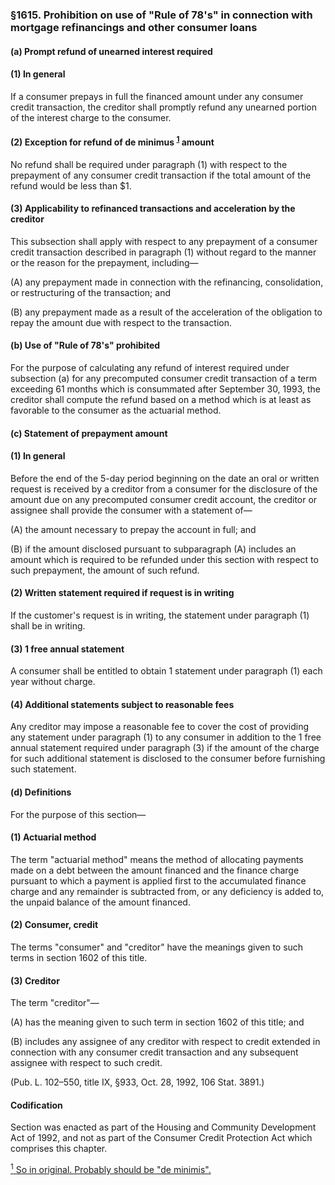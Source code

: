 ### §1615. Prohibition on use of "Rule of 78's" in connection with mortgage refinancings and other consumer loans ###

#### (a) Prompt refund of unearned interest required ####

#### (1) In general ####

If a consumer prepays in full the financed amount under any consumer credit transaction, the creditor shall promptly refund any unearned portion of the interest charge to the consumer.

#### (2) Exception for refund of de minimus <sup><a href="#1615_1_target" name="1615_1">1</a></sup> amount ####

No refund shall be required under paragraph (1) with respect to the prepayment of any consumer credit transaction if the total amount of the refund would be less than $1.

#### (3) Applicability to refinanced transactions and acceleration by the creditor ####

This subsection shall apply with respect to any prepayment of a consumer credit transaction described in paragraph (1) without regard to the manner or the reason for the prepayment, including—

(A) any prepayment made in connection with the refinancing, consolidation, or restructuring of the transaction; and

(B) any prepayment made as a result of the acceleration of the obligation to repay the amount due with respect to the transaction.

#### (b) Use of "Rule of 78's" prohibited ####

For the purpose of calculating any refund of interest required under subsection (a) for any precomputed consumer credit transaction of a term exceeding 61 months which is consummated after September 30, 1993, the creditor shall compute the refund based on a method which is at least as favorable to the consumer as the actuarial method.

#### (c) Statement of prepayment amount ####

#### (1) In general ####

Before the end of the 5-day period beginning on the date an oral or written request is received by a creditor from a consumer for the disclosure of the amount due on any precomputed consumer credit account, the creditor or assignee shall provide the consumer with a statement of—

(A) the amount necessary to prepay the account in full; and

(B) if the amount disclosed pursuant to subparagraph (A) includes an amount which is required to be refunded under this section with respect to such prepayment, the amount of such refund.

#### (2) Written statement required if request is in writing ####

If the customer's request is in writing, the statement under paragraph (1) shall be in writing.

#### (3) 1 free annual statement ####

A consumer shall be entitled to obtain 1 statement under paragraph (1) each year without charge.

#### (4) Additional statements subject to reasonable fees ####

Any creditor may impose a reasonable fee to cover the cost of providing any statement under paragraph (1) to any consumer in addition to the 1 free annual statement required under paragraph (3) if the amount of the charge for such additional statement is disclosed to the consumer before furnishing such statement.

#### (d) Definitions ####

For the purpose of this section—

#### (1) Actuarial method ####

The term "actuarial method" means the method of allocating payments made on a debt between the amount financed and the finance charge pursuant to which a payment is applied first to the accumulated finance charge and any remainder is subtracted from, or any deficiency is added to, the unpaid balance of the amount financed.

#### (2) Consumer, credit ####

The terms "consumer" and "creditor" have the meanings given to such terms in section 1602 of this title.

#### (3) Creditor ####

The term "creditor"—

(A) has the meaning given to such term in section 1602 of this title; and

(B) includes any assignee of any creditor with respect to credit extended in connection with any consumer credit transaction and any subsequent assignee with respect to such credit.

(Pub. L. 102–550, title IX, §933, Oct. 28, 1992, 106 Stat. 3891.)

#### Codification ####

Section was enacted as part of the Housing and Community Development Act of 1992, and not as part of the Consumer Credit Protection Act which comprises this chapter.

[<sup>1</sup> So in original. Probably should be "de minimis".](#1615_1)